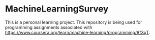 # MachineLearningSurvey

This is a personal learning project. This repository is being used for programming assignments associated with https://www.coursera.org/learn/machine-learning/programming/8f3qT. 

